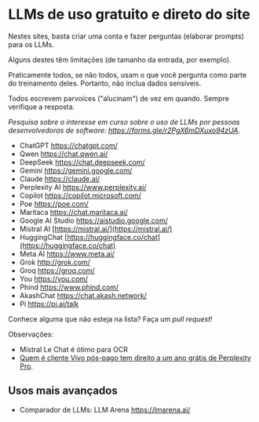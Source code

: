 # LLMs de uso gratuito e direto do site

Nestes sites, basta criar uma conta e fazer perguntas (elaborar prompts) para os LLMs.

Alguns destes têm limitações (de tamanho da entrada, por exemplo). 

Praticamente todos, se não todos, usam o que você pergunta como parte do treinamento deles. Portanto, não inclua dados sensíveis.

Todos escrevem parvoíces ("alucinam") de vez em quando. Sempre verifique a resposta.

_Pesquisa sobre o interesse em curso sobre o uso de LLMs por pessoas desenvolvedoras de software: <https://forms.gle/r2PgX6mDXuxo94zUA>._ 

- ChatGPT <https://chatgpt.com/>
- Qwen <https://chat.qwen.ai/>
- DeepSeek <https://chat.deepseek.com/>
- Gemini <https://gemini.google.com/>
- Claude <https://claude.ai/>
- Perplexity AI <https://www.perplexity.ai/>
- Copilot <https://copilot.microsoft.com/>
- Poe <https://poe.com/>
- Maritaca <https://chat.maritaca.ai/>
- Google AI Studio <https://aistudio.google.com/>
- Mistral AI [https://mistral.ai/](https://mistral.ai/)  
- HuggingChat [https://huggingface.co/chat](https://huggingface.co/chat)
- Meta AI <https://www.meta.ai/>
- Grok <http://grok.com/>
- Groq <https://groq.com/>
- You <https://you.com/>
- Phind <https://www.phind.com/>
- AkashChat <https://chat.akash.network/>
- Pi <https://pi.ai/talk>

Conhece alguma que não esteja na lista? Faça um _pull request_!

Observações:
- Mistral Le Chat é ótimo para OCR
- [Quem é cliente Vivo pós-pago tem direito a um ano grátis de Perplexity Pro](https://www.mobiletime.com.br/noticias/01/11/2024/vivo-perplexity-pro/#:~:text=Com%20exclusividade%20ao%20Mobile%20Time,pago%20e%20da%20Internet%20fixa.).

## Usos mais avançados

- Comparador de LLMs: LLM Arena <https://lmarena.ai/>


<!-- 
- Llama [https://llama.meta.com/](https://llama.meta.com/)
- Ollama [https://ollama.com/](https://ollama.com/)
- KoboldAI [https://koboldai.org/](https://koboldai.org/)
- Bard [https://bard.google.com/](https://bard.google.com/)
- Pi [https://www.inflection.ai/](https://www.inflection.ai/)
- Falcon [https://falconllm.tii.ae/](https://falconllm.tii.ae/)
- Vicuna [https://lmsys.org/blog/](https://lmsys.org/blog/)
- OpenAssistant [https://open-assistant.io/](https://open-assistant.io/)
- PaLM 2 [https://developers.generativeai.google/](https://developers.generativeai.google/)
- Dolly [https://www.databricks.com/](https://www.databricks.com/)
- Cohere Generate [https://cohere.com/](https://cohere.com/)
- YouChat [https://you.com/chat](https://you.com/chat)
- GPT4All [https://gpt4all.io/](https://gpt4all.io/)
- Jailbreak Chat [https://jailbreak.chat/](https://jailbreak.chat/)
- Xwin-LM [https://xwinlm.com/](https://xwinlm.com/)
- StableLM [https://stability.ai/](https://stability.ai/)
- MosaicML MPT – [https://www.mosaicml.com/](https://www.mosaicml.com/)
- Jan AI – [https://www.jan.ai/](https://www.jan.ai/)
- MyShell – [https://myshell.ai/](https://myshell.ai/)

## Repositórios 

- Alpaca [https://github.com/tatsu-lab/stanford\_alpaca](https://github.com/tatsu-lab/stanford_alpaca)
- WizardLM [https://github.com/nlpxucan/WizardLM](https://github.com/nlpxucan/WizardLM)

-->

